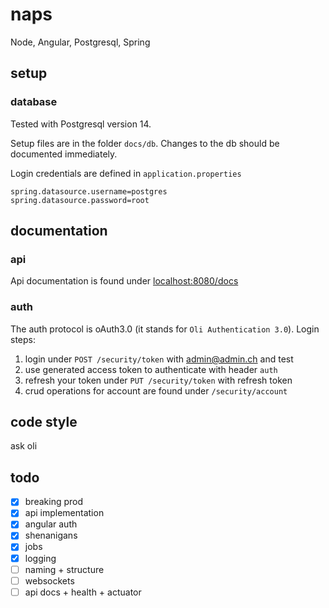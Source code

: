 # naps

Node, Angular, Postgresql, Spring

## setup

### database

Tested with Postgresql version 14.

Setup files are in the folder `docs/db`. Changes to the db should be documented immediately.

Login credentials are defined in `application.properties`

``` 
spring.datasource.username=postgres
spring.datasource.password=root	
```

## documentation

### api

Api documentation is found under [localhost:8080/docs](http://localhost:8080/docs)

### auth

The auth protocol is oAuth3.0 (it stands for `Oli Authentication 3.0`). Login steps:

1. login under `POST /security/token` with admin@admin.ch and test
2. use generated access token to authenticate with header `auth`
3. refresh your token under `PUT /security/token` with refresh token
4. crud operations for account are found under `/security/account`

## code style

ask oli

## todo

- [X] breaking prod
- [x] api implementation
- [x] angular auth
- [x] shenanigans
- [x] jobs
- [x] logging
- [ ] naming + structure
- [ ] websockets
- [ ] api docs + health + actuator
